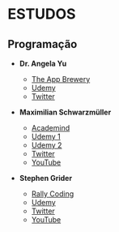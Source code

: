 # ESTUDOS

## Programação

- **Dr. Angela Yu**

  - [The App Brewery](https://www.appbrewery.com/ 'The App Brewery')
  - [Udemy](https://www.udemy.com/user/4b4368a3-b5c8-4529-aa65-2056ec31f37e/ 'Udemy')
  - [Twitter](https://twitter.com/yu_angela 'Twitter')

- **Maximilian Schwarzmüller**

  - [Academind](https://academind.com/ 'Academind')
  - [Udemy 1](https://www.udemy.com/user/maximilian-schwarzmuller/ 'Udemy 1')
  - [Udemy 2](https://www.udemy.com/user/academind/ 'Udemy 2')
  - [Twitter](https://twitter.com/maxedapps 'Twitter')
  - [YouTube](https://www.youtube.com/c/academind 'YouTube')

- **Stephen Grider**
  - [Rally Coding](https://rallycoding.com/ 'Rally Coding')
  - [Udemy](https://www.udemy.com/user/sgslo/ 'Udemy')
  - [Twitter](https://twitter.com/ste_grider 'Twitter')
  - [YouTube](https://www.youtube.com/channel/UCQCaS3atWyNHEy5PkDXdpNg 'YouTube')
